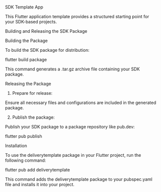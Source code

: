 SDK Template App


This Flutter application template provides a structured starting point for your SDK-based projects.

Building and Releasing the SDK Package

Building the Package

To build the SDK package for distribution:

flutter build package

This command generates a .tar.gz archive file containing your SDK package.

Releasing the Package

1) Prepare for release:

Ensure all necessary files and configurations are included in the generated package.

2) Publish the package:

Publish your SDK package to a package repository like pub.dev:

flutter pub publish

Installation

To use the deliverytemplate package in your Flutter project, run the following command:

flutter pub add deliverytemplate

This command adds the deliverytemplate package to your pubspec.yaml file and installs it into your project.
